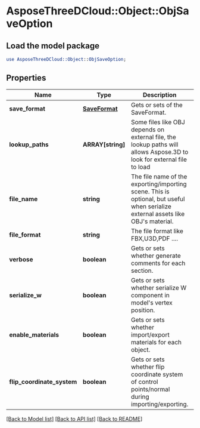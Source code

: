 # AsposeThreeDCloud::Object::ObjSaveOption

## Load the model package
```perl
use AsposeThreeDCloud::Object::ObjSaveOption;
```

## Properties
Name | Type | Description | Notes
------------ | ------------- | ------------- | -------------
**save_format** | [**SaveFormat**](SaveFormat.md) | Gets or sets  of the SaveFormat. | [optional] 
**lookup_paths** | **ARRAY[string]** | Some files like OBJ depends on external file, the lookup paths will allows Aspose.3D to look for external file to load | [optional] 
**file_name** | **string** | The file name of the exporting/importing scene. This is optional, but useful when serialize external assets like OBJ&#39;s material. | [optional] 
**file_format** | **string** | The file format like FBX,U3D,PDF .... | [optional] 
**verbose** | **boolean** | Gets or sets whether generate comments for each section. | [optional] 
**serialize_w** | **boolean** | Gets or sets whether serialize W component in model&#39;s vertex position. | [optional] 
**enable_materials** | **boolean** | Gets or sets whether import/export materials for each object. | [optional] 
**flip_coordinate_system** | **boolean** | Gets or sets whether flip coordinate system of control points/normal during importing/exporting. | [optional] 

[[Back to Model list]](../README.md#documentation-for-models) [[Back to API list]](../README.md#documentation-for-api-endpoints) [[Back to README]](../README.md)


